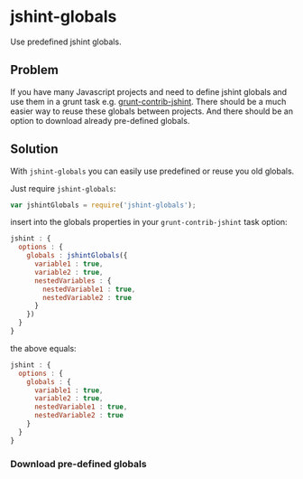 jshint-globals
==============
Use predefined jshint globals. 

## Problem
If you have many Javascript projects and need to define jshint globals and use them in a grunt task e.g. [grunt-contrib-jshint](https://github.com/gruntjs/grunt-contrib-jshint). There should be a much easier way to reuse these globals between projects. And there should be an option to download already pre-defined globals.

## Solution
With `jshint-globals` you can easily use predefined or reuse you old globals.

Just require `jshint-globals`:
```javascript
var jshintGlobals = require('jshint-globals');
```
insert into the globals properties in your `grunt-contrib-jshint` task option:
```javascript
jshint : {
  options : {
    globals : jshintGlobals({
      variable1 : true,
      variable2 : true,
      nestedVariables : {
        nestedVariable1 : true,
        nestedVariable2 : true
      }
    })
  }
}
```
the above equals:
```javascript
jshint : {
  options : {
    globals : {
      variable1 : true,
      variable2 : true,
      nestedVariable1 : true,
      nestedVariable2 : true
    }
  }
}
```
### Download pre-defined globals

